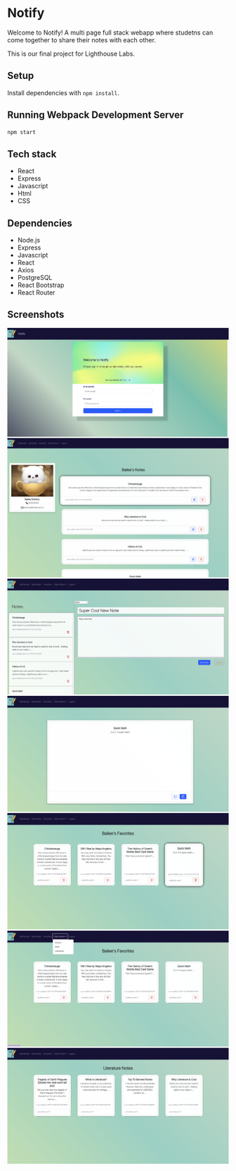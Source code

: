 # Notify
Welcome to Notify! A multi page full stack webapp where studetns can come together to share their notes with each other.

This is our final project for Lighthouse Labs.

## Setup

Install dependencies with `npm install`.

## Running Webpack Development Server

```sh
npm start
```
## Tech stack
- React
- Express
- Javascript
- Html
- CSS

## Dependencies
- Node.js
- Express
- Javascript
- React
- Axios
- PostgreSQL
- React Bootstrap
- React Router

## Screenshots

!["Login/Register Page"](https://github.com/DohBae/LHL-Final-Project/blob/main/docs/01-login.png?raw=true)
!["Dashboard"](https://github.com/DohBae/LHL-Final-Project/blob/main/docs/02-dashboard.png?raw=true)
!["Add New Note"](https://github.com/DohBae/LHL-Final-Project/blob/main/docs/03-add-notes.png?raw=true)
!["View A Note"](https://github.com/DohBae/LHL-Final-Project/blob/main/docs/04-view-note.png?raw=true)
!["Favourites"](https://github.com/DohBae/LHL-Final-Project/blob/main/docs/05-faves.png?raw=true)
!["Classes Dropdown Menu"](https://github.com/DohBae/LHL-Final-Project/blob/main/docs/06-class-dropdown.png?raw=true)
!["Notes for Individual Classes"](https://github.com/DohBae/LHL-Final-Project/blob/main/docs/07-class-notes.png?raw=true)
